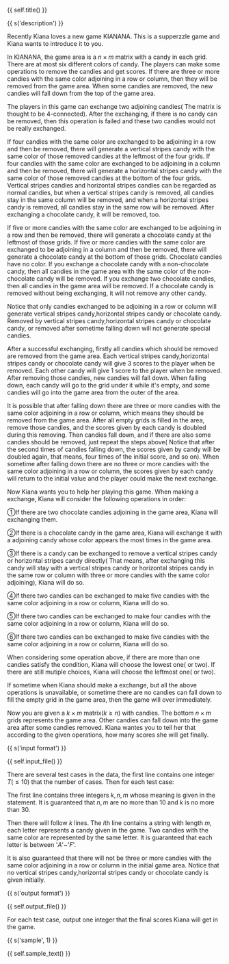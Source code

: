 {{ self.title() }}

{{ s('description') }}

Recently Kiana loves a new game KIANANA. This is a supperzzle game and Kiana wants to introduce it to you.

In KIANANA, the game area is a $n\times m$ matrix with a candy in each grid. There are at most six different colors of candy. The players can make some operations to remove the candies and get scores. If there are three or more candies with the same color adjoining in a row or column, then they will be removed from the game area. When some candies are removed, the new candies will fall down from the top of the game area.

The players in this game can exchange two adjoining candies( The matrix is thought to be 4-connected). After the exchanging, if there is no candy can be removed, then this operation is failed and these two candies would not be really exchanged.

If four candies with the same color are exchanged to be adjoining in a row and then be removed, there will generate a vertical stripes candy with the same color of those removed candies at the leftmost of the four grids. If four candies with the same color are exchanged to be adjoining in a column and then be removed, there will generate a horizontal stripes candy with the same color of those removed candies at the bottom of the four grids. Vertical stripes candies and horizontal stripes candies can be regarded as normal candies, but when a vertical stripes candy is removed, all candies stay in the same column will be removed, and when a horizontal stripes candy is removed, all candies stay in the same row will be removed. After exchanging a chocolate candy, it will be removed, too.

If five or more candies with the same color are exchanged to be adjoining in a row and then be removed, there will generate a chocolate candy at the leftmost of those grids. If five or more candies with the same color are exchanged to be adjoining in a column and then be removed, there will generate a chocolate candy at the bottom of those grids. Chocolate candies have no color. If you exchange a chocolate candy with a non-chocolate candy, then all candies in the game area with the same color of the non-chocolate candy will be removed. If you exchange two chocolate candies, then all candies in the game area will be removed. If a chocolate candy is removed without being exchanging, it will not remove any other candy.

Notice that only candies exchanged to be adjoining in a row or column will generate vertical stripes candy,horizontal stripes candy or chocolate candy. Removed by vertical stripes candy,horizontal stripes candy or chocolate candy, or removed after sometime falling down will not generate special candies.

After a successful exchanging, firstly all candies which should be removed are removed from the game area. Each vertical stripes candy,horizontal stripes candy or chocolate candy will give $3$ scores to the player when be removed. Each other candy will give $1$ score to the player when be removed. After removing those candies, new candies will fall down. When falling down, each candy will go to the grid under it while it's empty, and some candies will go into the game area from the outer of the area.

It is possible that after falling down there are three or more candies with the same color adjoining in a row or column, which means they should be removed from the game area. After all empty grids is filled in the area, remove those candies, and the scores given by each candy is doubled during this removing. Then candies fall down, and if there are also some candies should be removed, just repeat the steps above( Notice that after the second times of candies falling down, the scores given by candy will be doubled again, that means, four times of the initial score, and so on). When sometime after falling down there are no three or more candies with the same color adjoining in a row or column, the scores given by each candy will return to the initial value and the player could make the next exchange.

Now Kiana wants you to help her playing this game. When making a exchange, Kiana will consider the following operations in order:

①If there are two chocolate candies adjoining in the game area, Kiana will exchanging them. 

②If there is a chocolate candy in the game area, Kiana will exchange it with a adjoining candy whose color appears the most times in the game area.

③If there is a candy can be exchanged to remove a vertical stripes candy or horizontal stripes candy directly( That means, after exchanging this candy will stay with a vertical stripes candy or horizontal stripes candy in the same row or column with three or more candies with the same color adjoining), Kiana will do so.

④If there two candies can be exchanged to make five candies with the same color adjoining in a row or column, Kiana will do so.

⑤If there two candies can be exchanged to make four candies with the same color adjoining in a row or column, Kiana will do so.

⑥If there two candies can be exchanged to make five candies with the same color adjoining in a row or column, Kiana will do so.

When considering some operation above, if there are more than one candies satisfy the condition, Kiana will choose the lowest one( or two). If there are still mutiple choices, Kiana will choose the leftmost one( or two).

If sometime when Kiana should make a exchange, but all the above operations is unavailable, or sometime there are no candies can fall down to fill the empty grid in the game area, then the game will over immediately.

Now you are given a $k\times m$ matrix($k\geq n$) with candies. The bottom $n\times m$ grids represents the game area. Other candies can fall down into the game area after some candies removed. Kiana wantes you to tell her that according to the given operations, how many scores she will get finally.

{{ s('input format') }}

{{ self.input_file() }}

There are several test cases in the data, the first line contains one integer $T(\leq10)$ that the number of cases. Then for each test case:

The first line contains three integers $k,n,m$ whose meaning is given in the statement. It is guaranteed that $n,m$ are no more than $10$ and $k$ is no more than $30$.

Then there will follow $k$ lines. The $i$th line contains a string with length $m$, each letter represents a candy given in the game. Two candies with the same color are represented by the same letter. It is guaranteed that each letter is between '$A$'~'$F$'.

It is also guaranteed that there will not be three or more candies with the same color adjoining in a row or column in the initial game area. Notice that no vertical stripes candy,horizontal stripes candy or chocolate candy is given initially.

{{ s('output format') }}

{{ self.output_file() }}

For each test case, output one integer that the final scores Kiana will get in the game.

{{ s('sample', 1) }}

{{ self.sample_text() }}